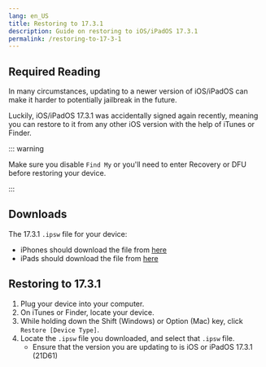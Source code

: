```yaml
---
lang: en_US
title: Restoring to 17.3.1
description: Guide on restoring to iOS/iPadOS 17.3.1
permalink: /restoring-to-17-3-1
---
```


## Required Reading

In many circumstances, updating to a newer version of iOS/iPadOS can make it harder to potentially jailbreak in the future.

Luckily, iOS/iPadOS 17.3.1 was accidentally signed again recently, meaning you can restore to it from any other iOS version with the help of iTunes or Finder.

::: warning

Make sure you disable `Find My` or you'll need to enter Recovery or DFU before restoring your device.

:::

## Downloads

The 17.3.1 `.ipsw` file for your device:  
  - iPhones should download the file from [here](https://appledb.dev/firmware/iOS/21D61)
  - iPads should download the file from [here](https://appledb.dev/firmware/iPadOS/21D61)

## Restoring to 17.3.1

1. Plug your device into your computer.
1. On iTunes or Finder, locate your device.
1. While holding down the Shift (Windows) or Option (Mac) key, click `Restore [Device Type]`.
1. Locate the `.ipsw` file you downloaded, and select that `.ipsw` file. 
    - Ensure that the version you are updating to is iOS or iPadOS 17.3.1 (21D61)
